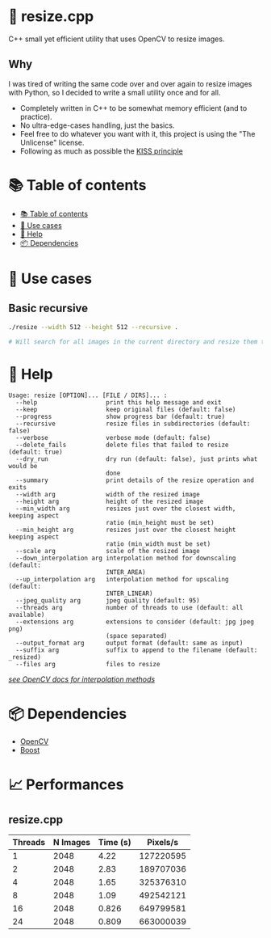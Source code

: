# 🤏 resize.cpp 

C++ small yet efficient utility that uses OpenCV to resize images.

## Why

I was tired of writing the same code over and over again to resize images with Python, so I decided to write a small utility once and for all.

- Completely written in C++ to be somewhat memory efficient (and to practice).
- No ultra-edge-cases handling, just the basics.
- Feel free to do whatever you want with it, this project is using the "The Unlicense" license.
- Following as much as possible the [KISS principle](https://en.wikipedia.org/wiki/KISS_principle)

# 📚 Table of contents

- [📚 Table of contents](#-table-of-contents)
- [📝 Use cases](#-use-cases)
- [📖 Help](#-help)
- [📦 Dependencies](#-dependencies)

# 📝 Use cases

## Basic recursive

```bash
./resize --width 512 --height 512 --recursive .

# Will search for all images in the current directory and resize them to 512x512, overwriting the originals, keeping the same format
```

# 📖 Help

```
Usage: resize [OPTION]... [FILE / DIRS]... :
  --help                   print this help message and exit
  --keep                   keep original files (default: false)
  --progress               show progress bar (default: true)
  --recursive              resize files in subdirectories (default: false)
  --verbose                verbose mode (default: false)
  --delete_fails           delete files that failed to resize (default: true)
  --dry_run                dry run (default: false), just prints what would be 
                           done
  --summary                print details of the resize operation and exits
  --width arg              width of the resized image
  --height arg             height of the resized image
  --min_width arg          resizes just over the closest width, keeping aspect 
                           ratio (min_height must be set)
  --min_height arg         resizes just over the closest height keeping aspect 
                           ratio (min_width must be set)
  --scale arg              scale of the resized image
  --down_interpolation arg interpolation method for downscaling (default: 
                           INTER_AREA)
  --up_interpolation arg   interpolation method for upscaling (default: 
                           INTER_LINEAR)
  --jpeg_quality arg       jpeg quality (default: 95)
  --threads arg            number of threads to use (default: all available)
  --extensions arg         extensions to consider (default: jpg jpeg png) 
                           (space separated)
  --output_format arg      output format (default: same as input)
  --suffix arg             suffix to append to the filename (default: _resized)
  --files arg              files to resize
```

_[see OpenCV docs for interpolation methods](https://docs.opencv.org/3.4/da/d54/group__imgproc__transform.html#ga5bb5a1fea74ea38e1a5445ca803ff121)_

# 📦 Dependencies

- [OpenCV](https://opencv.org/)
- [Boost](https://www.boost.org/)

# 📈 Performances

## resize.cpp

| Threads | N Images | Time (s) | Pixels/s  |
| ------- | -------- | -------- | --------- |
| 1       | 2048     | 4.22     | 127220595 |
| 2       | 2048     | 2.83     | 189707036 |
| 4       | 2048     | 1.65     | 325376310 |
| 8       | 2048     | 1.09     | 492542121 |
| 16      | 2048     | 0.826    | 649799581 |
| 24      | 2048     | 0.809    | 663000039 |
